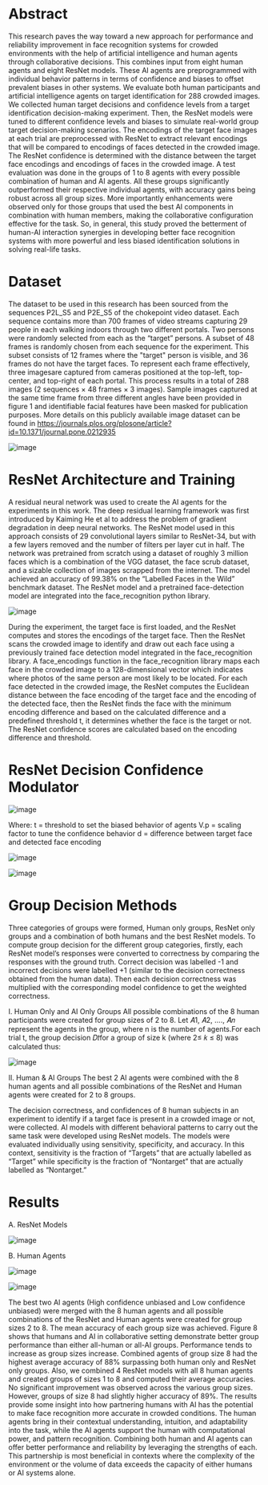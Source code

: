 # Abstract
This research paves the way toward a new approach for performance and reliability improvement in face recognition systems for crowded environments with the help of artificial intelligence and human agents through collaborative decisions. This combines input from eight human agents and eight ResNet models. These AI agents are preprogrammed with individual behavior patterns in terms of confidence and biases to offset prevalent biases in other systems. We evaluate both human participants and artificial intelligence agents on target identification for 288 crowded images. We collected human target decisions and confidence levels from a target identification decision-making experiment. Then, the ResNet models were tuned to different confidence levels and biases to simulate real-world group target decision-making scenarios. The encodings of the target face images at each trial are preprocessed with ResNet to extract relevant encodings that will be compared to encodings of faces detected in the crowded image. The ResNet confidence is determined with the distance between the target face encodings and encodings of faces in the crowded image. A test evaluation was done in the groups of 1 to 8 agents with every possible combination of human and AI agents. All these groups significantly outperformed their respective individual agents, with accuracy gains being robust across all group sizes. More importantly enhancements were observed only for those groups that used the best AI components in combination with human members, making the collaborative configuration effective for the task. So, in general, this study proved the betterment of human-AI interaction synergies in developing better face recognition systems with more powerful and less biased identification solutions in solving real-life tasks.

# Dataset
The dataset to be used in this research has been sourced from the sequences P2L_S5 and P2E_S5 of the chokepoint video dataset. Each sequence contains more than 700 frames of video streams capturing 29 people in each walking indoors through two different portals. Two persons were randomly 
selected from each as the “target” persons. A subset of 48 frames is randomly chosen from each sequence for the experiment. This subset consists of 12 frames where the "target" person is visible, and 36 frames do not have the target faces. To represent each frame effectively, three imagesare captured from cameras positioned at the top-left, top-center, and top-right of each portal. This process results in a total of 288 images (2 sequences × 48 frames × 3 images). Sample images captured at the same time frame from three different angles have been provided in figure 1 and identifiable facial features have been masked for publication purposes. More details on this publicly available image dataset can be found in https://journals.plos.org/plosone/article?id=10.1371/journal.pone.0212935 

![image](https://github.com/user-attachments/assets/97e54b21-a7ff-4981-a753-50f8de620092)

# ResNet Architecture and Training 
A residual neural network was used to create the AI agents for the experiments in this work. The deep residual learning framework was first introduced by Kaiming He et al to address the problem of gradient degradation in deep neural networks. The ResNet model used in this approach consists of 29 convolutional layers similar to ResNet-34, but with a few layers removed and the number of filters per layer cut in half. The network was pretrained from scratch using a dataset of roughly 3 million faces which is a combination of the VGG dataset, the face scrub dataset, and a sizable collection of images scrapped from the internet. The model achieved an accuracy of 99.38% on the “Labelled Faces in the Wild” benchmark dataset. The ResNet model and a pretrained face-detection model are integrated into the face_recognition python library.

![image](https://github.com/user-attachments/assets/8e5e3289-2582-4ac0-8c62-dda69d612a1d)

During the experiment, the target face is first loaded, and the ResNet computes and stores the encodings of the target face. Then the ResNet scans the crowded image to identify and draw out each face using a previously trained face detection 
model integrated in the face_recognition library. A face_encodings function in the face_recognition library maps each face in the crowded image to a 128-dimensional vector which indicates where photos of the same person are most likely to be located. For each face detected in the crowded 
image, the ResNet computes the Euclidean distance between the face encoding of the target face and the encoding of the detected face, then the ResNet finds the face with the minimum encoding difference and based on the calculated difference and a predefined threshold t, it determines whether 
the face is the target or not. The ResNet confidence scores are calculated based on the encoding difference and threshold.

# ResNet Decision Confidence Modulator

![image](https://github.com/user-attachments/assets/97c2b6b1-a1e2-4978-aded-83c59f745b55)

Where:
t = threshold to set the biased behavior of agents
V.p = scaling factor to tune the confidence behavior 
d = difference between target face and detected face encoding

![image](https://github.com/user-attachments/assets/6d0211e0-e644-4fc6-8d5c-c60ae92bd8f6)

![image](https://github.com/user-attachments/assets/d436736f-acb0-4f41-a293-ae176e5fabdc)


# Group Decision Methods
Three categories of groups were formed, Human only groups, ResNet only groups and a combination of both humans and the best ResNet models. To compute group decision for the different group categories, firstly, each ResNet model’s responses were converted to correctness by 
comparing the responses with the ground truth. Correct decision was labelled -1 and incorrect decisions were labelled +1 (similar to the decision correctness obtained from the human data). Then each decision correctness was multiplied with the corresponding model confidence to get 
the weighted correctness.

I. Human Only and AI Only Groups
All possible combinations of the 8 human participants were created for group sizes of 2 to 8. 
Let 𝐴1, 𝐴2, …., 𝐴𝑛 represent the agents in the group, where n is the number of agents.For each trial t, the group decision 𝐷𝑡for a group of size k 
(where 2≤ 𝑘 ≤ 8) was calculated thus:

![image](https://github.com/user-attachments/assets/02df8752-03e2-46e7-be85-49351fcdc723)

II. Human & AI Groups
The best 2 AI agents were combined with the 8 human agents and all possible combinations of the ResNet and Human agents were created for 2 to 8 groups.

The decision correctness, and confidences of 8 human subjects in an experiment to identify if a target face is present in a crowded image or not, were collected. AI models with different behavioral patterns to carry out the same task were developed using ResNet models. The models were 
evaluated individually using sensitivity, specificity, and accuracy. In this context, sensitivity is the fraction of “Targets” that are actually labelled as “Target” while specificity is the fraction of “Nontarget” that are actually labelled as “Nontarget.”

# Results 
A. ResNet Models

![image](https://github.com/user-attachments/assets/de812d5f-ed26-470f-80c7-e0f6a3e580ce)

B. Human Agents

![image](https://github.com/user-attachments/assets/cceba112-d5aa-4676-a13b-6abbe5f9f3b2)

![image](https://github.com/user-attachments/assets/5075903c-ce94-4219-8483-4b5da7f310c3)

The best two AI agents (High confidence unbiased and Low 
confidence unbiased) were merged with the 8 human agents 
and all possible combinations of the ResNet and Human 
agents were created for group sizes 2 to 8. The mean 
accuracy of each group size was achieved. Figure 8 shows 
that humans and AI in collaborative setting demonstrate 
better group performance than either all-human or all-AI 
groups. Performance tends to increase as group sizes 
increase. Combined agents of group size 8 had the highest average accuracy of 88% surpassing both human only and 
ResNet only groups. Also, we combined 4 ResNet models with 
all 8 human agents and created groups of sizes 1 to 8 and 
computed their average accuracies. No significant 
improvement was observed across the various group sizes. 
However, groups of size 8 had slightly higher accuracy of 89%.
The results provide some insight into how partnering humans 
with AI has the potential to make face recognition more 
accurate in crowded conditions. The human agents bring in 
their contextual understanding, intuition, and adaptability into 
the task, while the AI agents support the human with 
computational power, and pattern recognition. Combining both 
human and AI agents can offer better performance and 
reliability by leveraging the strengths of each. This partnership 
is most beneficial in contexts where the complexity of the 
environment or the volume of data exceeds the capacity of 
either humans or AI systems alone.









